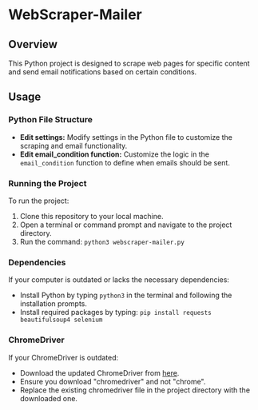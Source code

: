 # WebScraper-Mailer

## Overview
This Python project is designed to scrape web pages for specific content and send email notifications based on certain conditions.

## Usage

### Python File Structure
- **Edit settings:** Modify settings in the Python file to customize the scraping and email functionality.
- **Edit email_condition function:** Customize the logic in the `email_condition` function to define when emails should be sent.

### Running the Project
To run the project:
1. Clone this repository to your local machine.
2. Open a terminal or command prompt and navigate to the project directory.
3. Run the command: `python3 webscraper-mailer.py`

### Dependencies
If your computer is outdated or lacks the necessary dependencies:
- Install Python by typing `python3` in the terminal and following the installation prompts.
- Install required packages by typing: `pip install requests beautifulsoup4 selenium`

### ChromeDriver
If your ChromeDriver is outdated:
- Download the updated ChromeDriver from [here](https://googlechromelabs.github.io/chrome-for-testing/).
- Ensure you download "chromedriver" and not "chrome".
- Replace the existing chromedriver file in the project directory with the downloaded one.
